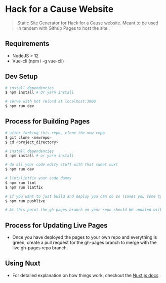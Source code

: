 # Hack for a Cause Website

> Static Site Generator for Hack for a Cause website. Meant to be used in tandem with Github Pages to host the site.

## Requirements
* NodeJS > 12
* Vue-cli (npm i -g vue-cli)

## Dev Setup

``` bash
# install dependencies
$ npm install # Or yarn install

# serve with hot reload at localhost:3000
$ npm run dev
```

## Process for Building Pages

``` bash
# after forking this repo, clone the new repo
$ git clone <newrepo>
$ cd <project_directory>

# install dependencies
$ npm install # or yarn install

# do all your code edity stuff with that sweet nuxt
$ npm run dev

# lint/lintfix your code dummy
$ npm run lint
$ npm run lintfix

# if you want to just build and deploy you can do so (saves you some typing)
$ npm run pushlive

# At this point the gh-pages branch on your repo should be updated with the newly generated pages.
```

## Process for Updating Live Pages
* Once you have deployed the pages to your own repo and everything is green, create a pull request for the gh-pages branch to merge with the live gh-pages repo branch.

## Using Nuxt
* For detailed explanation on how things work, checkout the [Nuxt.js docs](https://github.com/nuxt/nuxt.js).
